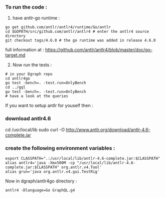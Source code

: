 ### To run the code :
1. have antlr-go runtime :
```
go get github.com/antlr/antlr4/runtime/Go/antlr
cd $GOPATH/src/github.com/antlr/antlr4 # enter the antlr4 source directory
git checkout tags/4.6.0 # the go runtime was added in release 4.6.0
```

full information at : https://github.com/antlr/antlr4/blob/master/doc/go-target.md

2. Now run the tests :
```
# in your Dgraph repo
cd antlr4go
go test -bench=. -test.run=OnlyBench
cd ../gql
go test -bench=. -test.run=OnlyBench
# have a look at the queries
```

If you want to setup antlr for youself then :
### download antlr4.6
cd /usr/local/lib
sudo curl -O http://www.antlr.org/download/antlr-4.6-complete.jar

### create the following environment variables :

```
export CLASSPATH=".:/usr/local/lib/antlr-4.6-complete.jar:$CLASSPATH"
alias antlr4='java -Xmx500M -cp "/usr/local/lib/antlr-4.6-complete.jar:$CLASSPATH" org.antlr.v4.Tool'
alias grun='java org.antlr.v4.gui.TestRig'
```

Now in dgraph/antlr4go directory :

```
antlr4 -Dlanguage=Go GraphQL.g4
```

